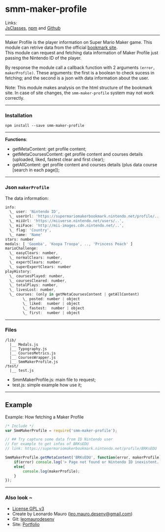 # smm-maker-profile #

Links:      
[JsClasses](https://www.jsclasses.org/smm-maker-profile), [npm](https://www.npmjs.com/package/smm-maker-profile) and [Github](https://github.com/leomaurodesenv/smm-maker-profile)   

___
   
Maker Profile is the player information on Super Mario Maker game. This module can retrive data from the official [bookmark site](https://supermariomakerbookmark.nintendo.net).    
This module can request and fetching data information of Maker Profile just passing the Nintendo ID of the player.      
      
By response the module call a callback function with 2 arguments `(error, makerProfile)`. These arguments: the first is a boolean to check sucess in fetching; and the second is a json with data information about the user.      
   
Note: This module makes analysis on the html structure of the bookmark site. In case of site changes, the `smm-maker-profile` system may not work correctly.      

___

### Installation

```shell
npm install --save smm-maker-profile
```
   
___
   
**Functions**:    
* getMetaContent: get profile content;      
* getMetaCoursesContent: get profile content and courses details (uploaded, liked, fastest clear and first clear);      
* getAllContent: get profile content and courses details (plus data course \[search in each page]);      
      
___

### Json `makerProfile`    
The data information:    

```js
info: 
  \_ user: 'Nintendo ID',
  \_ userUrl: 'https://supermariomakerbookmark.nintendo.net/profile/..',
  \_ miiUrl: 'https://miiverse.nintendo.net/users/..',
  \_ miiFace: 'http://mii-images.cdn.nintendo.net/..',
  \_ flag: 'Country',
  \_ name: 'Name'
stars: number
medals: [ 'Goomba', 'Koopa Troopa', .., 'Princess Peach' ]
marioChallenge: 
  \_ easyClears: number,
  \_ normalClears: number,
  \_ expertClears: number,
  \_ superExpertClears: number
playHistory: 
  \_ coursesPlayed: number,
  \_ coursesCleared: number,
  \_ totalPlays: number,
  \_ livesLost: number,
  \_ courses: (only in getMetaCoursesContent | getAllContent)
        \_ posted: number | object
        \_ liked:  number | object
        \_ fastest:  number | object
        \_ first:  number | object
```
   
___

### Files

```
/lib/
  |__ Medals.js
  |__ Typography.js
  |__ CoursesMetrics.js
  |__ CoursesWrapper.js
  |__ SmmMakerProfile.js
/test/
  |__ test.js
```
   
* SmmMakerProfile.js: main file to request;   
* test.js: simple example how use it;   
   
___
   
## Example  
Example: How fetching a Maker Profile   
   
```js
/* Include */
var SmmMakerProfile = require('smm-maker-profile');

// ## Try capture some data from ID Nintendo user
// For example to get infos of BRKsEDU
// link: https://supermariomakerbookmark.nintendo.net/profile/BRKsEDU

SmmMakerProfile.getMetaContent('BRKsEDU', function(error, makerProfile) {
    if(error) console.log('> Page not found or Nintendo ID inexistent.');
    else{
        console.log(makerProfile);
    }
});
```
   
---
   
### Also look ~
- [License GPL v3](LICENSE)
- Create by Leonardo Mauro (leo.mauro.desenv@gmail.com)
- Git: [leomaurodesenv](https://github.com/leomaurodesenv/)
- Site: [Portfolio](http://leonardomauro.com/portfolio/)
